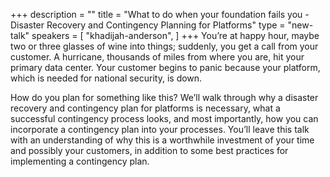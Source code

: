 +++
description = ""
title = "What to do when your foundation fails you - Disaster Recovery and Contingency Planning for Platforms"
type = "new-talk"
speakers = [
        "khadijah-anderson",
]
+++
You’re at happy hour, maybe two or three glasses of wine into things; suddenly, you get a call from your customer. A hurricane, thousands of miles from where you are, hit your primary data center. Your customer begins to panic because your platform, which is needed for national security, is down. 

How do you plan for something like this? We’ll walk through why a disaster recovery and contingency plan for platforms is necessary, what a successful contingency process looks, and most importantly, how you can incorporate a contingency plan into your processes. You’ll leave this talk with an understanding of why this is a worthwhile investment of your time and possibly your customers, in addition to some best practices for implementing a contingency plan.